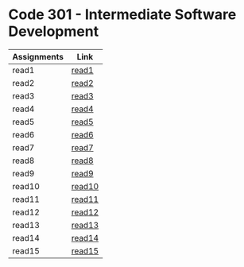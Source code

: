 # Code 301 - Intermediate Software Development

| Assignments|             Link             |
| -----------|------------------------------|
|  read1     |  [read1](read301-1.md)       |
|  read2     |  [read2](read301-2.md)       |
|  read3     |  [read3](read301-3.md)       |
|  read4     |  [read4](read301-4.md)       |
|  read5     |  [read5](read301-5.md)       |
|  read6     |  [read6](read301-6.md)       |
|  read7     |  [read7](read301-7.md)       |
|  read8     |  [read8](read301-8.md)       |
|  read9     |  [read9](read301-9.md)       |
|  read10    |  [read10](read301-10.md)     |
|  read11    |  [read11](read301-11.md)     |
|  read12    |  [read12](read301-12.md)     |
|  read13    |  [read13](read301-13.md)     |
|  read14    |  [read14](read301-14.md)     |
|  read15    |  [read15](read301-15.md)     |